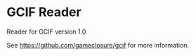 GCIF Reader
===========

Reader for GCIF version 1.0

See https://github.com/gameclosure/gcif for more information.

